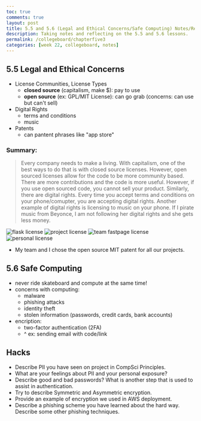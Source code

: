 ```yaml
---
toc: true
comments: true
layout: post
title: 5.5 and 5.6 (Legal and Ethical Concerns/Safe Computing) Notes/Reflection
description: Taking notes and reflecting on the 5.5 and 5.6 lessons.
permalink: /collegeboard/chapterfive3
categories: [week 22, collegeboard, notes]
--- 
```


## 5.5 Legal and Ethical Concerns
- License Communities, License Types
    - **closed source** (capitalism, make $): pay to use
    - **open source** (ex: GPL/MIT License): can go grab (concerns: can use but can't sell)
- Digital Rights
    - terms and conditions
    - music
- Patents
    - can pantent phrases like "app store"

### Summary:
> Every company needs to make a living. With capitalism, one of the best ways to do that is with closed source licenses. However, open sourced licenses allow for the code to be more community based. There are more contributions and the code is more useful. However, if you use open sourced code, you cannot sell your product. Similarly, there are digital rights. Every time you accept terms and conditions on your phone/comupter, you are accepting digital rights. Another example of digital rights is licensing to music on your phone. If I pirate music from Beyonce, I am not following her digital rights and she gets less money.

![flask license]({{site.baseurl}}/images/flasklicense.jpg)
![project license]({{site.baseurl}}/images/Fitness4Baddieslicense.jpg)
![team fastpage license]({{site.baseurl}}/images/teambaddieslicense.jpg)
![personal license]({{site.baseurl}}/images/personallicense.jpg)

- My team and I chose the open source MIT patent for all our projects. 



## 5.6 Safe Computing
- never ride skateboard and compute at the same time!
- concerns with computing: 
    - malware
    - phishing attacks
    - identity theft
    - stolen information (passwords, credit cards, bank accounts)
- encription:
    - two-factor authentication (2FA)
    - ^ ex: sending email with code/link

## Hacks

- Describe PII you have seen on project in CompSci Principles.
- What are your feelings about PII and your personal exposure?
- Describe good and bad passwords? What is another step that is used to assist in authentication.
- Try to describe Symmetric and Asymmetric encryption.
- Provide an example of encryption we used in AWS deployment.
- Describe a phishing scheme you have learned about the hard way. Describe some other phishing techniques.